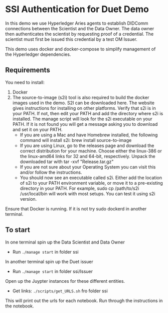 # SSI Authentication for Duet Demo

In this demo we use Hyperledger Aries agents to establish DIDComm connections between the Scientist and the Data Owner. The data owner then authenticates the scientist by requesting proof of a credential. The scientist must first be issued this credential by a test OM Issuer.

This demo uses docker and docker-compose to simplify management of the Hyperledger dependencies.

## Requirements

You need to install:

1. Docker
2. The source-to-image (s2i) tool is also required to build the docker images used in the demo. S2I can be downloaded here. The website gives instructions for installing on other platforms. Verify that s2i is in your PATH. If not, then edit your PATH and add the directory where s2i is installed. The manage script will look for the s2i executable on your PATH. If it is not found you will get a message asking you to download and set it on your PATH.
      *  If you are using a Mac and have Homebrew installed, the following command will install s2i: brew install source-to-image
      *  If you are using Linux, go to the releases page and download the correct distribution for your machine. Choose either the linux-386 or the linux-amd64 links for 32 and 64-bit, respectively. Unpack the downloaded tar with tar -xvf "Release.tar.gz"
      *  If you are not sure about your Operating System you can visit this and/or follow the instructions.
      *  You should now see an executable called s2i. Either add the location of s2i to your PATH environment variable, or move it to a pre-existing directory in your PATH. For example, sudo cp /path/to/s2i /usr/local/bin will work with most setups. You can test it using s2i version.

Ensure that Docker is running. If it is not try sudo dockerd in another terminal.

## To start

In one terminal spin up the Data Scientist and Data Owner

* Run `./manage start` in folder ssi

In another terminal spin up the Duet issuer

* Run `./manage start` in folder ssi/Issuer

Open up the Juypter instances for these different entities.

* Get links: `./scripts/get_URLS.sh` fro  folder ssi

This will print out the urls for each notebook. Run through the instructions in the notebook.

